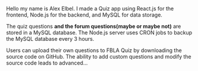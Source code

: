 Hello my name is Alex Elbel. I made a Quiz app using React.js for the frontend, Node.js for the backend, and MySQL for data storage.

The quiz questions **and the forum questions(maybe or maybe not)** are stored in a MySQL database. The Node.js server uses CRON jobs to backup the MySQL database every 3 hours.

Users can upload their own questions to FBLA Quiz by downloading the source code on GitHub.  The ability to add custom questions and modify the source code leads to advanced...
